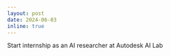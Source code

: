 ```yaml
---
layout: post
date: 2024-06-03
inline: true
---
```


Start internship as an AI researcher at Autodesk AI Lab
